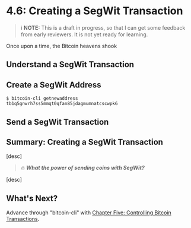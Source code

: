# 4.6: Creating a SegWit Transaction

> :information_source: **NOTE:** This is a draft in progress, so that I can get some feedback from early reviewers. It is not yet ready for learning.

Once upon a time, the Bitcoin heavens shook

## Understand a SegWit Transaction

## Create a SegWit Address

```
$ bitcoin-cli getnewaddress
tb1q5gnwrh7ss5mmqt0qfan85jdagmumnatcscwpk6
```

## Send a SegWit Transaction

## Summary: Creating a SegWit Transaction

[desc]

> :fire: ***What the power of sending coins with SegWit?***

[desc]

## What's Next?

Advance through "bitcoin-cli" with [Chapter Five: Controlling Bitcoin Transactions](05_0_Controlling_Bitcoin_Transactions.md).

